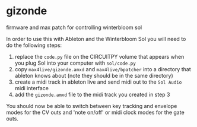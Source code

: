 # gizonde
firmware and max patch for controlling winterbloom sol

In order to use this with Ableton and the Winterbloom Sol you will need to do the following steps:

1) replace the `code.py` file on the CIRCUITPY volume that appears when you plug Sol into your computer with `sol/code.py`
2) copy `max4live/gizonde.amxd` and `max4live/bpatcher` into a directory that ableton knows about (note they should be in the same directory)
3) create a midi track in ableton live and send midi out to the `Sol Audio` midi interface
4) add the `gizonde.amxd` file to the midi track you created in step 3

You should now be able to switch between key tracking and envelope modes for the CV outs and 'note on/off' or midi clock modes for the gate outs.
